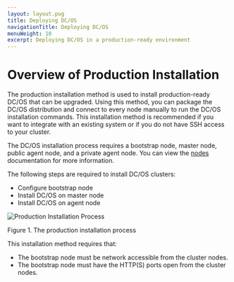 ```yaml
---
layout: layout.pug
title: Deploying DC/OS
navigationTitle: Deploying DC/OS
menuWeight: 10
excerpt: Deploying DC/OS in a production-ready environment
---
```


# Overview of Production Installation 

The production installation method is used to install production-ready DC/OS that can be upgraded. Using this method, you can package the DC/OS distribution and connect to every node manually to run the DC/OS installation commands. This installation method is recommended if you want to integrate with an existing system or if you do not have SSH access to your cluster. 

The DC/OS installation process requires a bootstrap node, master node, public agent node, and a private agent node. You can view the [nodes](/1.11/overview/concepts/#node) documentation for more information.

The following steps are required to install DC/OS clusters:

*   Configure bootstrap node
*   Install DC/OS on master node
*   Install DC/OS on agent node

![Production Installation Process](/1.11/img/advanced-installer.png)

Figure 1. The production installation process


This installation method requires that:

*   The bootstrap node must be network accessible from the cluster nodes.
*   The bootstrap node must have the HTTP(S) ports open from the cluster nodes.

